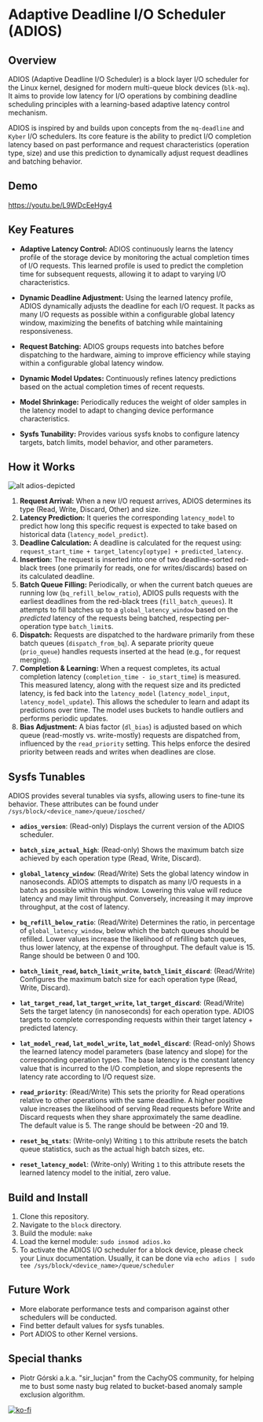 # Adaptive Deadline I/O Scheduler (ADIOS)

## Overview

ADIOS (Adaptive Deadline I/O Scheduler) is a block layer I/O scheduler for the Linux kernel, designed for modern multi-queue block devices (`blk-mq`). It aims to provide low latency for I/O operations by combining deadline scheduling principles with a learning-based adaptive latency control mechanism.

ADIOS is inspired by and builds upon concepts from the `mq-deadline` and `Kyber` I/O schedulers. Its core feature is the ability to predict I/O completion latency based on past performance and request characteristics (operation type, size) and use this prediction to dynamically adjust request deadlines and batching behavior.

## Demo

https://youtu.be/L9WDcEeHgy4

## Key Features

*   **Adaptive Latency Control:** ADIOS continuously learns the latency profile of the storage device by monitoring the actual completion times of I/O requests. This learned profile is used to predict the completion time for subsequent requests, allowing it to adapt to varying I/O characteristics.

*   **Dynamic Deadline Adjustment:** Using the learned latency profile, ADIOS dynamically adjusts the deadline for each I/O request. It packs as many I/O requests as possible within a configurable global latency window, maximizing the benefits of batching while maintaining responsiveness.

*   **Request Batching:** ADIOS groups requests into batches before dispatching to the hardware, aiming to improve efficiency while staying within a configurable global latency window.
    
*   **Dynamic Model Updates:** Continuously refines latency predictions based on the actual completion times of recent requests.

*   **Model Shrinkage:** Periodically reduces the weight of older samples in the latency model to adapt to changing device performance characteristics.

*   **Sysfs Tunability:** Provides various sysfs knobs to configure latency targets, batch limits, model behavior, and other parameters.

## How it Works
![alt adios-depicted](https://github.com/user-attachments/assets/1de83e36-31e2-4a72-bca8-efa39cf6747f)

1.  **Request Arrival:** When a new I/O request arrives, ADIOS determines its type (Read, Write, Discard, Other) and size.
2.  **Latency Prediction:** It queries the corresponding `latency_model` to predict how long this specific request is expected to take based on historical data (`latency_model_predict`).
3.  **Deadline Calculation:** A deadline is calculated for the request using: `request_start_time + target_latency[optype] + predicted_latency`.
4.  **Insertion:** The request is inserted into one of two deadline-sorted red-black trees (one primarily for reads, one for writes/discards) based on its calculated deadline.
5.  **Batch Queue Filling:** Periodically, or when the current batch queues are running low (`bq_refill_below_ratio`), ADIOS pulls requests with the earliest deadlines from the red-black trees (`fill_batch_queues`). It attempts to fill batches up to a `global_latency_window` based on the *predicted* latency of the requests being batched, respecting per-operation type `batch_limit`s.
6.  **Dispatch:** Requests are dispatched to the hardware primarily from these batch queues (`dispatch_from_bq`). A separate priority queue (`prio_queue`) handles requests inserted at the head (e.g., for request merging).
7.  **Completion & Learning:** When a request completes, its actual completion latency (`completion_time - io_start_time`) is measured. This measured latency, along with the request size and its predicted latency, is fed back into the `latency_model` (`latency_model_input`, `latency_model_update`). This allows the scheduler to learn and adapt its predictions over time. The model uses buckets to handle outliers and performs periodic updates.
8.  **Bias Adjustment:** A bias factor (`dl_bias`) is adjusted based on which queue (read-mostly vs. write-mostly) requests are dispatched from, influenced by the `read_priority` setting. This helps enforce the desired priority between reads and writes when deadlines are close.

## Sysfs Tunables

ADIOS provides several tunables via sysfs, allowing users to fine-tune its behavior. These attributes can be found under `/sys/block/<device_name>/queue/iosched/`

*   **`adios_version`**: (Read-only) Displays the current version of the ADIOS scheduler.

*   **`batch_size_actual_high`**: (Read-only) Shows the maximum batch size achieved by each operation type (Read, Write, Discard).

*   **`global_latency_window`**: (Read/Write) Sets the global latency window in nanoseconds. ADIOS attempts to dispatch as many I/O requests in a batch as possible within this window. Lowering this value will reduce latency and may limit throughput. Conversely, increasing it may improve throughput, at the cost of latency.

*   **`bq_refill_below_ratio`**: (Read/Write) Determines the ratio, in percentage of `global_latency_window`, below which the batch queues should be refilled. Lower values increase the likelihood of refilling batch queues, thus lower latency, at the expense of throughput. The default value is 15. Range should be between 0 and 100.
     
*   **`batch_limit_read`, `batch_limit_write`, `batch_limit_discard`**: (Read/Write) Configures the maximum batch size for each operation type (Read, Write, Discard). 

*   **`lat_target_read`, `lat_target_write`, `lat_target_discard`**: (Read/Write)  Sets the target latency (in nanoseconds) for each operation type.  ADIOS targets to complete corresponding requests within their target latency + predicted latency.

*   **`lat_model_read`, `lat_model_write`, `lat_model_discard`**: (Read-only) Shows the learned latency model parameters (base latency and slope) for the corresponding operation types. The base latency is the constant latency value that is incurred to the I/O completion, and slope represents the latency rate according to I/O request size.

*   **`read_priority`**: (Read/Write) This sets the priority for Read operations relative to other operations with the same deadline.  A higher positive value increases the likelihood of serving Read requests before Write and Discard requests when they share approximately the same deadline. The default value is 5. The range should be between -20 and 19.

*   **`reset_bq_stats`**: (Write-only) Writing `1` to this attribute resets the batch queue statistics, such as the actual high batch sizes, etc.

*   **`reset_latency_model`**: (Write-only) Writing `1` to this attribute resets the learned latency model to the initial, zero value.

## Build and Install

1.  Clone this repository.
2.  Navigate to the `block` directory.
3.  Build the module: `make`
4.  Load the kernel module: `sudo insmod adios.ko`
5.  To activate the ADIOS I/O scheduler for a block device, please check your Linux documentation. Usually, it can be done via `echo adios | sudo tee /sys/block/<device_name>/queue/scheduler`

## Future Work
* More elaborate performance tests and comparison against other schedulers will be conducted.
* Find better default values for sysfs tunables.
* Port ADIOS to other Kernel versions.

## Special thanks
* Piotr Górski a.k.a. "sir_lucjan" from the CachyOS community, for helping me to bust some nasty bug related to bucket-based anomaly sample exclusion algorithm.

[![ko-fi](https://ko-fi.com/img/githubbutton_sm.svg)](https://ko-fi.com/Y8Y5NHO2I)
